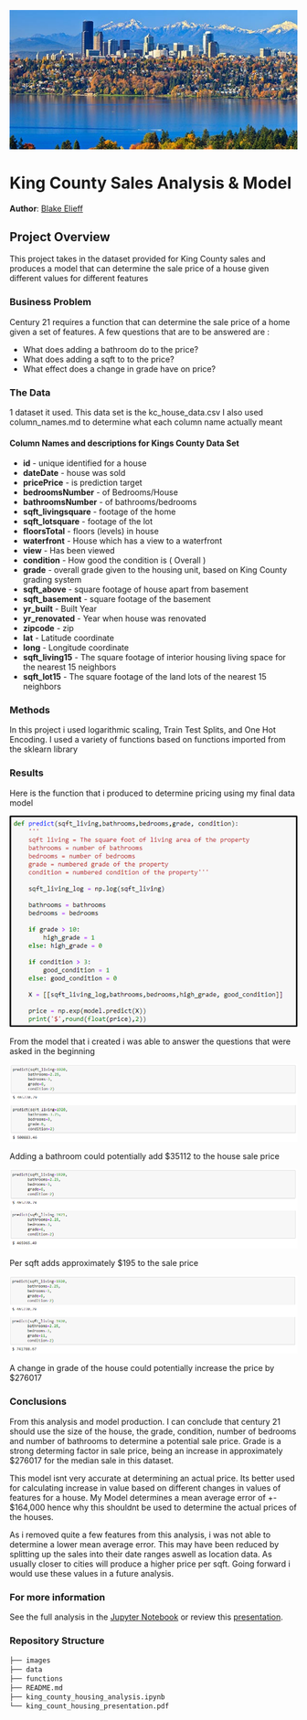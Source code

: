 ![ima](images/king_county.jpg)

# King County Sales Analysis & Model

**Author**: [Blake Elieff](mailto:blakeelieff@hotmail.com)

## Project Overview

This project takes in the dataset provided for King County sales and produces a model that can determine the sale price of a house given different values for different features

### Business Problem

Century 21 requires a function that can determine the sale price of a home given a set of features. A few questions that are to be answered are :
* What does adding a bathroom do to the price?
* What does adding a sqft to to the price?
* What effect does a change in grade have on price?

### The Data

1 dataset it used. This data set is the kc_house_data.csv
I also used column_names.md to determine what each column name actually meant

#### Column Names and descriptions for Kings County Data Set
* **id** - unique identified for a house
* **dateDate** - house was sold
* **pricePrice** -  is prediction target
* **bedroomsNumber** -  of Bedrooms/House
* **bathroomsNumber** -  of bathrooms/bedrooms
* **sqft_livingsquare** -  footage of the home
* **sqft_lotsquare** -  footage of the lot
* **floorsTotal** -  floors (levels) in house
* **waterfront** - House which has a view to a waterfront
* **view** - Has been viewed
* **condition** - How good the condition is ( Overall )
* **grade** - overall grade given to the housing unit, based on King County grading system
* **sqft_above** - square footage of house apart from basement
* **sqft_basement** - square footage of the basement
* **yr_built** - Built Year
* **yr_renovated** - Year when house was renovated
* **zipcode** - zip
* **lat** - Latitude coordinate
* **long** - Longitude coordinate
* **sqft_living15** - The square footage of interior housing living space for the nearest 15 neighbors
* **sqft_lot15** - The square footage of the land lots of the nearest 15 neighbors

### Methods

In this project i used logarithmic scaling, Train Test Splits, and One Hot Encoding.
I used a variety of functions based on functions imported from the sklearn library

### Results
Here is the function that i produced to determine pricing using my final data model

![fnc](images/function.png)

From the model that i created i was able to answer the questions that were asked in the beginning

![res](images/results_bath.PNG)

Adding a bathroom could potentially add $35112 to the house sale price

![ress](images/results_sqft.PNG)

Per sqft adds approximately $195 to the sale price

![resss](images/results_grade.PNG)

A change in grade of the house could potentially increase the price by $276017

### Conclusions

From this analysis and model production. I can conclude that century 21 should use the size of the house, the grade, condition, number of bedrooms and number of bathrooms to determine a potential sale price. Grade is a strong determing factor in sale price, being an increase in approximately $276017 for the median sale in this dataset. 

This model isnt very accurate at determining an actual price. Its better used for calculating increase in value based on different changes in values of features for a house. My Model determines a mean average error of +- $164,000 hence why this shouldnt be used to determine the actual prices of the houses.

As i removed quite a few features from this analysis, i was not able to determine a lower mean average error. This may have been reduced by splitting up the sales into their date ranges aswell as location data. As usually closer to cities will produce a higher price per sqft. Going forward i would use these values in a future analysis.


### For more information

See the full analysis in the [Jupyter Notebook](./king_county_housing_analysis) or review this [presentation](./king_county_housing_presentation.pdf).

### Repository Structure

```
├── images
├── data
├── functions
├── README.md
├── king_county_housing_analysis.ipynb
└── king_count_housing_presentation.pdf
```

